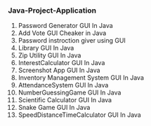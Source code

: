 ### Java-Project-Application  

1. Password Generator GUI In Java
2. Add Vote GUI Cheaker in Java
3. Password instroction giver using GUI
4. Library GUI In Java
5. Zip Utility GUI In Java
6. InterestCalculator GUI In Java
7. Screenshot App GUI In Java 
8. Inventory Management System GUI In Java
9. AttendanceSystem GUI In Java
10. NumberGuessingGame GUI In Java
11. Scientific Calculator GUI In Java
12. Snake Game GUI In Java  
13. SpeedDistanceTimeCalculator GUI In Java  
      
  



   
